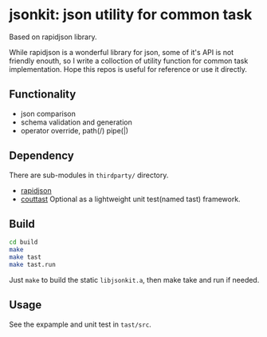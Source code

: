 # jsonkit: json utility for common task

Based on rapidjson library.

While rapidjson is a wonderful library for json, some of it's API is not
friendly enouth, so I write a colloction of utility function for common task
implementation. Hope this repos is useful for reference or use it directly.

## Functionality

* json comparison
* schema validation and generation
* operator override, path(/) pipe(|)

## Dependency

There are sub-modules in `thirdparty/` directory.

- [rapidjson](https://github.com:Tencent/rapidjson.git)
- [couttast](https://github.com/lymslive/couttast.git) Optional as a
  lightweight unit test(named tast) framework.

## Build

```bash
cd build
make
make tast
make tast.run
```

Just `make` to build the static `libjsonkit.a`, then make take and run if
needed.

## Usage

See the expample and unit test in `tast/src`.

